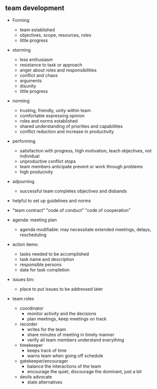 ## team development
* Forming
  * team established
  * objectives, scope, resources, roles
  * little progress
* storming
  * less enthusiasm
  * resistance to task or approach
  * anger about roles and responsibilities
  * conflict and chaos
  * arguments
  * disunity
  * little progress
* norming
  * trusting, friendly, unity within team
  * comfortable expressing opinion
  * roles and norms established
  * shared understanding of priorities and capabilities
  * conflict reduction and increase in productivity
* performing
  * satisfaction with progress, high motivation, teach objectives, not individual
  * unproductive conflict stops
  * team members anticipate prevent or work through problems
  * high producivity
* adjourning
  * successful team completes objectives and disbands

* helpful to set up guidelines and norms
* "team contract" "code of conduct" "code of cooperation"

* agenda: meeting plan
  * agenda modifiable: may necessitate extended meetings, delays, rescheduling
* action items:
  * tasks needed to be accomplished
  * task name and description
  * responsible persons
  * date for task completion
* issues bin:
  * place to put issues to be addressed later

* team roles
  * coordinator
    * monitor activity and the decisions
    * plan meetings, keep meetings on track
  * recorder
    * writes for the team
    * share minutes of meeting in timely manner
    * verify all team members understand everything
  * timekeeper
    * keeps track of time
    * warns team when going off schedule
  * gatekeeper/encourager
    * balance the interactions of the team
    * encourage the quiet, discourage the dominant, just a bit
  * devils advocate
    * state alternatives

